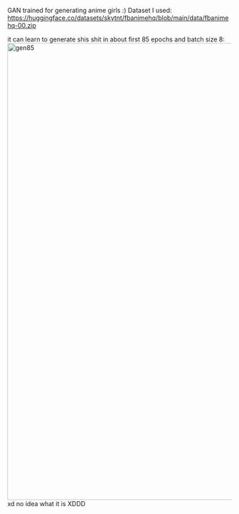 GAN trained for generating anime girls
:)
Dataset I used: https://huggingface.co/datasets/skytnt/fbanimehq/blob/main/data/fbanimehq-00.zip


it can learn to generate shis shit in about first 85 epochs and batch size 8:
<img width="512" height="1024" alt="gen85" src="https://github.com/user-attachments/assets/78028c3d-57f4-47d3-9f12-3bed180013ac" />
xd no idea what it is XDDD
